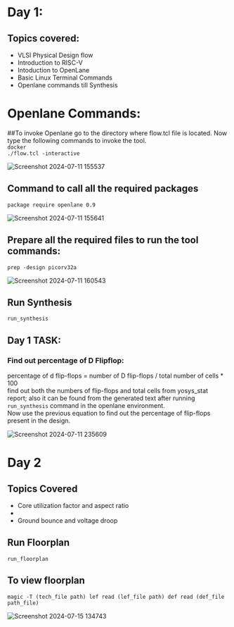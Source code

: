 # Day 1:
## Topics covered:
- VLSI Physical Design flow
- Introduction to RISC-V
- Intoduction to OpenLane
- Basic Linux Terminal Commands
- Openlane commands till Synthesis


# Openlane Commands:
##To invoke Openlane
go to the directory where flow.tcl file is located. Now type the following commands to invoke the tool.  
`docker`  
`./flow.tcl -interactive`  

![Screenshot 2024-07-11 155537](https://github.com/user-attachments/assets/daf3a177-8ba2-437e-af6c-6c4ffde5464a)

## Command to call all the required packages
`package require openlane 0.9`

![Screenshot 2024-07-11 155641](https://github.com/user-attachments/assets/ace56d0f-263e-409f-b74f-19981deb8dd0)

## Prepare all the required files to run the tool commands:  
`prep -design picorv32a`  

![Screenshot 2024-07-11 160543](https://github.com/user-attachments/assets/8fc8e27a-00cf-43ca-a14f-2339ce541ceb)

## Run Synthesis  
`run_synthesis`

## Day 1 TASK:
### Find out percentage of D Flipflop:  
percentage of d flip-flops = number of D flip-flops / total number of cells * 100  
find out both the numbers of flip-flops and total cells from yosys_stat report; also it can be found from the generated text after running `run_synthesis` command in the openlane environment.  
Now use the previous equation to find out the percentage of flip-flops present in the design.  

![Screenshot 2024-07-11 235609](https://github.com/user-attachments/assets/907c3d11-c6c5-48d8-b75a-30b650dd92dd)



# Day 2
## Topics Covered  
- Core utilization factor and aspect ratio
-
- Ground bounce and voltage droop


## Run Floorplan  
`run_floorplan`  

## To view floorplan
`magic -T (tech_file path) lef read (lef_file path) def read (def_file path_file)`



![Screenshot 2024-07-15 134743](https://github.com/user-attachments/assets/50c9420c-49a1-4e54-aca3-3030a3c1ee9b)

